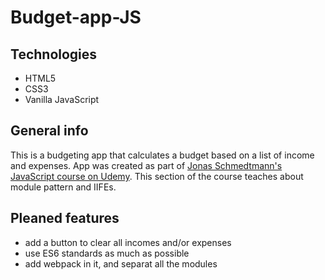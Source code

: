 # Budget-app-JS

## Technologies

- HTML5
- CSS3
- Vanilla JavaScript

## General info

This is a budgeting app that calculates a budget based on a list of income and expenses.
App was created as part of [Jonas Schmedtmann's JavaScript course on Udemy](https://www.udemy.com/the-complete-javascript-course/learn/v4/overview).
This section of the course teaches about module pattern and IIFEs.

## Pleaned features

- add a button to clear all incomes and/or expenses
- use ES6 standards as much as possible
- add webpack in it, and separat all the modules
